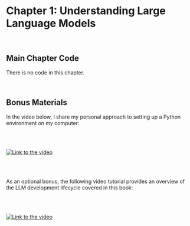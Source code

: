 # Chapter 1: Understanding Large Language Models


&nbsp;
## Main Chapter Code

There is no code in this chapter.


&nbsp;
## Bonus Materials

In the video below, I share my personal approach to setting up a Python environment on my computer:

<br>
<br>

[![Link to the video](https://img.youtube.com/vi/yAcWnfsZhzo/0.jpg)](https://www.youtube.com/watch?v=yAcWnfsZhzo)

<br>
<br>

As an optional bonus, the following video tutorial provides an overview of the LLM development lifecycle covered in this book:

<br>
<br>

[![Link to the video](https://img.youtube.com/vi/kPGTx4wcm_w/0.jpg)](https://www.youtube.com/watch?v=kPGTx4wcm_w)

